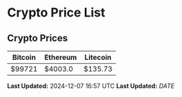 # Crypto Price List

## Crypto Prices
| Bitcoin | Ethereum | Litecoin |
| ------- | -------- | -------- |
| $99721 | $4003.0 | $135.73 |
**Last Updated:** 2024-12-07 16:57 UTC
**Last Updated:** $DATE$
